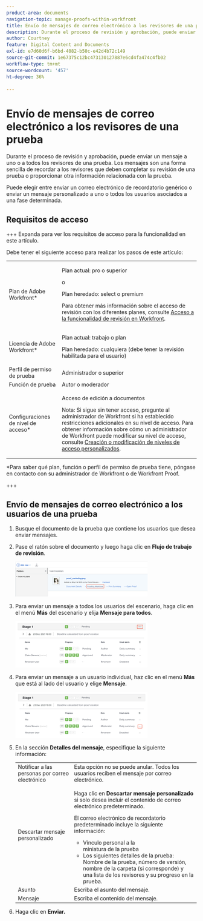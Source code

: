 ```yaml
---
product-area: documents
navigation-topic: manage-proofs-within-workfront
title: Envío de mensajes de correo electrónico a los revisores de una prueba
description: Durante el proceso de revisión y aprobación, puede enviar un mensaje a uno o a todos los revisores de una prueba. Los mensajes son una forma sencilla de recordar a los revisores que deben completar su revisión de una prueba o proporcionar otra información relacionada con la prueba.
author: Courtney
feature: Digital Content and Documents
exl-id: e7d60d6f-b6bd-4082-b50c-e42d4b72c149
source-git-commit: 1e67375c12bc473130127887e6cd4fa474c4fb02
workflow-type: tm+mt
source-wordcount: '457'
ht-degree: 36%

---
```


# Envío de mensajes de correo electrónico a los revisores de una prueba

Durante el proceso de revisión y aprobación, puede enviar un mensaje a uno o a todos los revisores de una prueba. Los mensajes son una forma sencilla de recordar a los revisores que deben completar su revisión de una prueba o proporcionar otra información relacionada con la prueba.

Puede elegir entre enviar un correo electrónico de recordatorio genérico o enviar un mensaje personalizado a uno o todos los usuarios asociados a una fase determinada.

## Requisitos de acceso

+++ Expanda para ver los requisitos de acceso para la funcionalidad en este artículo.

Debe tener el siguiente acceso para realizar los pasos de este artículo:

<table style="table-layout:auto"> 
 <col> 
 <col> 
 <tbody> 
  <tr> 
   <td role="rowheader">Plan de Adobe Workfront*</td> 
   <td> <p>Plan actual: pro o superior</p> <p>o</p> <p>Plan heredado: select o premium</p> <p>Para obtener más información sobre el acceso de revisión con los diferentes planes, consulte <a href="/help/quicksilver/administration-and-setup/manage-workfront/configure-proofing/access-to-proofing-functionality.md" class="MCXref xref">Acceso a la funcionalidad de revisión en Workfront</a>.</p> </td> 
  </tr> 
  <tr> 
   <td role="rowheader">Licencia de Adobe Workfront*</td> 
   <td> <p>Plan actual: trabajo o plan</p> <p>Plan heredado: cualquiera (debe tener la revisión habilitada para el usuario)</p> </td> 
  </tr> 
  <tr> 
   <td role="rowheader">Perfil de permiso de prueba </td> 
   <td>Administrador o superior</td> 
  </tr> 
  <tr> 
   <td role="rowheader">Función de prueba</td> 
   <td>Autor o moderador</td> 
  </tr> 
  <tr> 
   <td role="rowheader">Configuraciones de nivel de acceso*</td> 
   <td> <p>Acceso de edición a documentos</p> <p>Nota: Si sigue sin tener acceso, pregunte al administrador de Workfront si ha establecido restricciones adicionales en su nivel de acceso. Para obtener información sobre cómo un administrador de Workfront puede modificar su nivel de acceso, consulte <a href="../../../administration-and-setup/add-users/configure-and-grant-access/create-modify-access-levels.md" class="MCXref xref">Creación o modificación de niveles de acceso personalizados</a>.</p> </td> 
  </tr> 
 </tbody> 
</table>

&#42;Para saber qué plan, función o perfil de permiso de prueba tiene, póngase en contacto con su administrador de Workfront o de Workfront Proof.

+++

## Envío de mensajes de correo electrónico a los usuarios de una prueba

1. Busque el documento de la prueba que contiene los usuarios que desea enviar mensajes.
1. Pase el ratón sobre el documento y luego haga clic en **Flujo de trabajo de revisión**.

   ![Flujo de trabajo de revisión](assets/proof-workflow-doc-list-350x92.png)

1. Para enviar un mensaje a todos los usuarios del escenario, haga clic en el menú **Más** del escenario y elija **Mensaje para todos**.

   ![Mensaje en fase](assets/message-stage-350x122.png)

1. Para enviar un mensaje a un usuario individual, haz clic en el menú **Más** que está al lado del usuario y elige **Mensaje**.

   ![Usuario de mensaje](assets/message-user-350x121.png)

1. En la sección **Detalles del mensaje**, especifique la siguiente información:

   <table style="table-layout:auto"> 
    <col> 
    <col> 
    <tbody> 
     <tr> 
      <td role="rowheader">Notificar a las personas por correo electrónico</td> 
      <td>Esta opción no se puede anular. Todos los usuarios reciben el mensaje por correo electrónico.</td> 
     </tr> 
     <tr> 
      <td role="rowheader">Descartar mensaje personalizado</td> 
      <td> <p>Haga clic en <strong>Descartar mensaje personalizado</strong> si solo desea incluir el contenido de correo electrónico predeterminado.</p> <p>El correo electrónico de recordatorio predeterminado incluye la siguiente información:</p> 
       <ul> 
        <li>Vínculo personal a la <br>miniatura de la prueba<br></li> 
        <li>Los siguientes detalles de la prueba: Nombre de la prueba, número de versión, nombre de la carpeta (si corresponde) y una lista de los revisores y su progreso en la prueba.</li> 
       </ul> </td> 
     </tr> 
     <tr> 
      <td role="rowheader">Asunto</td> 
      <td>Escriba el asunto del mensaje.</td> 
     </tr> 
     <tr> 
      <td role="rowheader">Mensaje</td> 
      <td>Escriba el contenido del mensaje.</td> 
     </tr> 
    </tbody> 
   </table>

1. Haga clic en **Enviar.**
